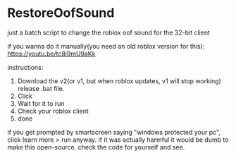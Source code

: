 # RestoreOofSound
just a batch script to change the roblox oof sound for the 32-bit client

if you wanna do it manually(you need an old roblox version for this): https://youtu.be/tc8i9mU9aKk

instructions:
1. Download the v2(or v1, but when roblox updates, v1 will stop working) release .bat file.
2. Click
3. Wait for it to run
4. Check your roblox client
5. done

if you get prompted by smartscreen saying "windows protected your pc", click learn more > run anyway. if it was actually harmful
it would be dumb to make this open-source. check the code for yourself and see.
